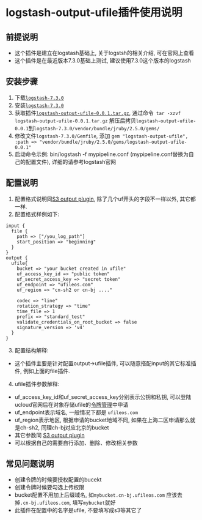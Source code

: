 # logstash-output-ufile插件使用说明

## 前提说明
* 这个插件是建立在logstash基础上, 关于logstsh的相关介绍, 可在官网上查看
* 这个插件是在最近版本7.3.0基础上测试, 建议使用7.3.0这个版本的logstash

## 安装步骤
1. 下载[```logstash-7.3.0```](https://artifacts.elastic.co/downloads/logstash/logstash-7.3.0.tar.gz)
2. 安装[```logstash-7.3.0```](https://www.elastic.co/guide/en/logstash/current/installing-logstash.html#installing-binary)
3. 获取插件[```logstash-output-ufile-0.0.1.tar.gz```](https://github.com/ufilesdk-dev/logstash-output-ufile/releases/download/v1.0/logstash-output-ufile-0.0.1.tar.gz), 通过命令``` tar -xzvf logstash-output-ufile-0.0.1.tar.gz``` 解压后拷贝```logstash-output-ufile-0.0.1```到```logstash-7.3.0/vendor/bundle/jruby/2.5.0/gems/```
4. 修改文件```logstash-7.3.0/Gemfile```, 添加 ``` gem "logstash-output-ufile", :path => "vendor/bundle/jruby/2.5.0/gems/logstash-output-ufile-0.0.1" ```
5. 启动命令示例: bin/logstash -f mypipeline.conf (mypipeline.conf替换为自己的配置文件), 详细的请参考logstash官网

## 配置说明
1. 配置格式说明同[S3 output plugin](https://www.elastic.co/guide/en/logstash/6.2/plugins-outputs-s3.html), 除了几个uf开头的字段不一样以外, 其它都一样.
2. 配置格式样例如下:
```
input {
  file {
    path => ["/you_log_path"]
    start_position => "beginning"
  }
}
output {
  ufile{
    bucket => "your bucket created in ufile"
    uf_access_key_id => "public token"
    uf_secret_access_key => "secret token"
    uf_endpoint => "ufileos.com"
    uf_region => "cn-sh2 or cn-bj ...."

    codec => "line"
    rotation_strategy => "time"
    time_file => 1
    prefix => "standard_test"
    validate_credentials_on_root_bucket => false
    signature_version => 'v4'
  }
}
```
3. 配置结构解释:
  * 这个插件主要是针对配置output->ufile插件, 可以随意搭配input的其它标准插件, 例如上面的file插件.
4. ufile插件参数解释:
  * uf_access_key_id和uf_secret_access_key分别表示公钥和私钥, 可以登陆ucloud官网后在对象存储ufile的[令牌管理](https://console.ucloud.cn/ufile/token)中申请
  * uf_endpoint表示域名, 一般情况下都是 ```ufileos.com```
  * uf_region表示地区, 根据申请的bucket地域不同, 如果在上海二区申请那么就是ch-sh2, 同理ch-bj对应北京的bucket
  * 其它参数同 [S3 output plugin](https://www.elastic.co/guide/en/logstash/6.2/plugins-outputs-s3.html)
  * 可以根据自己的需要自行添加、删除、修改相关参数


## 常见问题说明
* 创建令牌的时候要授权配置的bucekt
* 创建令牌时候要勾选上传权限
* bucket配置不用加上后缀域名, 如```mybucket.cn-bj.ufileos.com``` 应该去掉```.cn-bj.ufileos.com```, 填写```mybucket```就好
* 此插件在配置中的名字是ufile, 不要填写成s3等其它了
